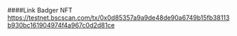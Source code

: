 ####Link Badger NFT
https://testnet.bscscan.com/tx/0x0d85357a9a9de48de90a6749b15fb38113b930bc161904974f4a967c0d2d81ce